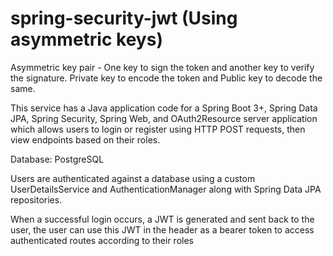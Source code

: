 # spring-security-jwt (Using asymmetric keys) 

Asymmetric key pair - One key to sign the token and another key to verify the signature. Private key to encode the token and Public key to decode the same.

This service has a Java application code for a Spring Boot 3+, Spring Data JPA, Spring Security, Spring Web, and OAuth2Resource server application which allows users to login or register using HTTP POST requests, then view endpoints based on their roles.

Database: PostgreSQL

Users are authenticated against a database using a custom UserDetailsService and AuthenticationManager along with Spring Data JPA repositories.

When a successful login occurs, a JWT is generated and sent back to the user, the user can use this JWT in the header as a bearer token to access authenticated routes according to their roles
